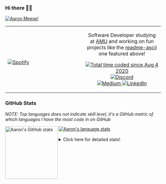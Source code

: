 ### Hi there 👋🏻
[![Aaron Meese!](https://user-images.githubusercontent.com/17814535/88975338-a2aabf00-d27f-11ea-963f-8a19608716b4.png)](https://github.com/ajmeese7/readme-ascii "README ASCII")

<!-- Modified from project here: https://github.com/novatorem/novatorem -->
<table width="100%"> 
  <tr>
  <td width="50%">
      
&nbsp; <br> [![Spotify](https://ajmeese7.vercel.app/api/spotify)](https://open.spotify.com/user/ajmeese)

  </td>
  <td width="50%">
    <p align="center">
    Software Developer studying at <a href="https://www.amu.apus.edu/">AMU</a> and working on fun 
    projects like the <a href="https://github.com/ajmeese7/readme-ascii">readme-ascii</a> one featured above!
    </p>
    <p align="center">
      <a href="https://wakatime.com/@f726891d-3b02-46cd-9b60-e8c59f9e2b14">
        <img src="https://wakatime.com/badge/user/f726891d-3b02-46cd-9b60-e8c59f9e2b14.svg" alt="Total time coded since Aug 4 2020" title="WakaTime" />
      </a>
      <a href="http://link.aaronmeese.com/discord">
        <img src="https://img.shields.io/badge/discord-ajmeese7%234835-369?style=flat-square&logo=discord&logoColor=white&color=purple" alt="Discord" title="Discord">
      </a>
      <br />
      <a href="https://link.aaronmeese.com/medium">
        <img src="https://img.shields.io/badge/medium-ajmeese7-1DB954?style=flat-square&logo=medium&logoColor=white" alt="Medium" title="Medium">
      </a>
      <a href="https://link.aaronmeese.com/linkedin">
        <img src="https://img.shields.io/badge/linkedIn-aaronmeese-1DB954?style=flat-square&logo=linkedin&logoColor=white&color=blue" alt="LinkedIn" title="LinkedIn">
      </a>
    </p>
  </td>

</table>

[//]: <> (The `&nbsp;` is to have Aphelion take up more space)

### GitHub Stats ###
*NOTE: Top languages does not indicate skill level, it's a GitHub metric of which languages I have the most code in on GitHub*

<a href="https://profile-summary-for-github.com/user/ajmeese7">
  <img align="left" height="170px" src="https://github-readme-stats.vercel.app/api?username=ajmeese7&show_icons=true&line_height=27&count_private=true&include_all_commits=true" alt="Aaron's GitHub stats"/>
  <img src="https://github-readme-stats.vercel.app/api/top-langs/?username=ajmeese7&hide_langs_below=5&layout=compact" alt="Aaron's language stats"/>
</a>

<br />
<br />
<details>
<summary>Click here for detailed stats!</summary>

### :zap: Recent Activity
<!--START_SECTION:activity-->
1. ❗️ Closed issue [#1](https://github.com/meese-enterprises/cyberpunk-logo-generator/issues/1) in [meese-enterprises/cyberpunk-logo-generator](https://github.com/meese-enterprises/cyberpunk-logo-generator)
2. ❗️ Opened issue [#1](https://github.com/meese-enterprises/cyberpunk-logo-generator/issues/1) in [meese-enterprises/cyberpunk-logo-generator](https://github.com/meese-enterprises/cyberpunk-logo-generator)
3. 🎉 Merged PR [#62](https://github.com/ajmeese7/aaronmeese.com/pull/62) in [ajmeese7/aaronmeese.com](https://github.com/ajmeese7/aaronmeese.com)
4. 🎉 Merged PR [#61](https://github.com/ajmeese7/aaronmeese.com/pull/61) in [ajmeese7/aaronmeese.com](https://github.com/ajmeese7/aaronmeese.com)
5. 💪 Opened PR [#61](https://github.com/ajmeese7/aaronmeese.com/pull/61) in [ajmeese7/aaronmeese.com](https://github.com/ajmeese7/aaronmeese.com)
<!--END_SECTION:activity-->

### 🧐 Waka Stats
<!--START_SECTION:waka-->
![Code Time](http://img.shields.io/badge/Code%20Time-837%20hrs%2016%20mins-blue)

**🐱 My GitHub Data** 

> 🏆 341 Contributions in the Year 2022
 > 
> 📦 355.4 kB Used in GitHub's Storage 
 > 
> 💼 Opted to Hire
 > 
> 📜 65 Public Repositories 
 > 
> 🔑 20 Private Repositories  
 > 
**I'm an Early 🐤** 

```text
🌞 Morning    235 commits    ██████░░░░░░░░░░░░░░░░░░░   25.8% 
🌆 Daytime    352 commits    █████████░░░░░░░░░░░░░░░░   38.64% 
🌃 Evening    309 commits    ████████░░░░░░░░░░░░░░░░░   33.92% 
🌙 Night      15 commits     ░░░░░░░░░░░░░░░░░░░░░░░░░   1.65%

```
📅 **I'm Most Productive on Saturday** 

```text
Monday       108 commits    ███░░░░░░░░░░░░░░░░░░░░░░   11.86% 
Tuesday      128 commits    ███░░░░░░░░░░░░░░░░░░░░░░   14.05% 
Wednesday    102 commits    ██░░░░░░░░░░░░░░░░░░░░░░░   11.2% 
Thursday     119 commits    ███░░░░░░░░░░░░░░░░░░░░░░   13.06% 
Friday       119 commits    ███░░░░░░░░░░░░░░░░░░░░░░   13.06% 
Saturday     168 commits    ████░░░░░░░░░░░░░░░░░░░░░   18.44% 
Sunday       167 commits    ████░░░░░░░░░░░░░░░░░░░░░   18.33%

```


📊 **This Week I Spent My Time On** 

```text
⌚︎ Time Zone: America/New_York

💬 Programming Languages: 
JavaScript               18 hrs              ████████████████████░░░░░   80.13% 
JSON                     1 hr 47 mins        ██░░░░░░░░░░░░░░░░░░░░░░░   8.0% 
Markdown                 1 hr 15 mins        █░░░░░░░░░░░░░░░░░░░░░░░░   5.57% 
HTML                     31 mins             ░░░░░░░░░░░░░░░░░░░░░░░░░   2.35% 
CSS                      30 mins             ░░░░░░░░░░░░░░░░░░░░░░░░░   2.26%

🐱‍💻 Projects: 
aaronmeese.com           13 hrs 53 mins      ███████████████░░░░░░░░░░   61.85% 
karameese.com            5 hrs 39 mins       ██████░░░░░░░░░░░░░░░░░░░   25.17% 
OS.js                    50 mins             █░░░░░░░░░░░░░░░░░░░░░░░░   3.72% 
vault                    49 mins             █░░░░░░░░░░░░░░░░░░░░░░░░   3.65% 
aaronmeese.com-clone     25 mins             ░░░░░░░░░░░░░░░░░░░░░░░░░   1.92%

```

**I Mostly Code in JavaScript** 

```text
JavaScript               32 repos            █████████████░░░░░░░░░░░░   52.46% 
HTML                     8 repos             ███░░░░░░░░░░░░░░░░░░░░░░   13.11% 
Java                     4 repos             █░░░░░░░░░░░░░░░░░░░░░░░░   6.56% 
Python                   4 repos             █░░░░░░░░░░░░░░░░░░░░░░░░   6.56% 
Elixir                   2 repos             ░░░░░░░░░░░░░░░░░░░░░░░░░   3.28%

```



 Last Updated on 21/03/2022 16:04:07 UTC
<!--END_SECTION:waka-->
</details>
